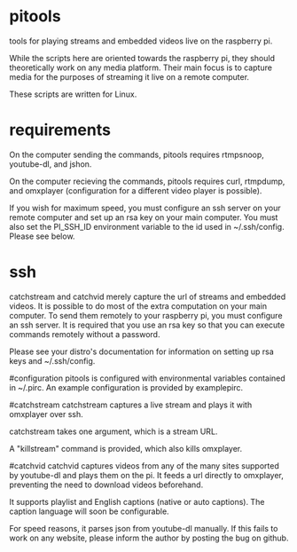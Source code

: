 # pitools
tools for playing streams and embedded videos live on the raspberry pi.

While the scripts here are oriented towards the raspberry pi, they should
theoretically work on any media platform. Their main focus is to capture media
for the purposes of streaming it live on a remote computer.

These scripts are written for Linux.

# requirements
On the computer sending the commands, pitools requires rtmpsnoop, youtube-dl,
and jshon.

On the computer recieving the commands, pitools requires curl, rtmpdump, and
omxplayer (configuration for a different video player is possible).

If you wish for maximum speed, you must configure an ssh server on your remote
computer and set up an rsa key on your main computer. You must also set the 
PI\_SSH\_ID environment variable to the id used in ~/.ssh/config. Please see
below.

# ssh
catchstream and catchvid merely capture the url of streams and embedded
videos. It is possible to do most of the extra computation on your main
computer. To send them remotely to your raspberry pi, you must configure an ssh
server. It is required that you use an rsa key so that you can execute commands
remotely without a password.

Please see your distro's documentation for information on setting up rsa keys
and ~/.ssh/config.

#configuration
pitools is configured with environmental variables contained in ~/.pirc. An
example configuration is provided by examplepirc.

#catchstream
catchstream captures a live stream and plays it with omxplayer over ssh.

catchstream takes one argument, which is a stream URL.

A "killstream" command is provided, which also kills omxplayer.

#catchvid
catchvid captures videos from any of the many sites supported by youtube-dl and
plays them on the pi. It feeds a url directly to omxplayer, preventing the need
to download videos beforehand.

It supports playlist and English captions (native or auto captions). The
caption language will soon be configurable.

For speed reasons, it parses json from youtube-dl manually. If this fails to
work on any website, please inform the author by posting the bug on github.
